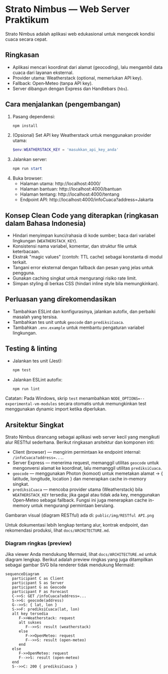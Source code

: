 # Strato Nimbus — Web Server Praktikum

Strato Nimbus adalah aplikasi web edukasional untuk mengecek kondisi cuaca secara cepat.

## Ringkasan
- Aplikasi mencari koordinat dari alamat (geocoding), lalu mengambil data cuaca dari layanan eksternal.
- Provider utama: Weatherstack (optional, memerlukan API key).
- Fallback: Open‑Meteo (tanpa API key).
- Server dibangun dengan Express dan Handlebars (`hbs`).

## Cara menjalankan (pengembangan)
1. Pasang dependensi:
   ```powershell
   npm install
   ```
2. (Opsional) Set API key Weatherstack untuk menggunakan provider utama:
   ```powershell
   $env:WEATHERSTACK_KEY = 'masukkan_api_key_anda'
   ```
3. Jalankan server:
   ```powershell
   npm run start
   ```
4. Buka browser:
   - Halaman utama: http://localhost:4000/
   - Halaman bantuan: http://localhost:4000/bantuan
   - Halaman tentang: http://localhost:4000/tentang
   - Endpoint API: http://localhost:4000/infoCuaca?address=Jakarta

## Konsep Clean Code yang diterapkan (ringkasan dalam Bahasa Indonesia)
- Hindari menyimpan kunci/rahasia di kode sumber; baca dari variabel lingkungan (`WEATHERSTACK_KEY`).
- Konsistensi nama variabel, komentar, dan struktur file untuk keterbacaan.
- Ekstrak "magic values" (contoh: TTL cache) sebagai konstanta di modul terkait.
- Tangani error eksternal dengan fallback dan pesan yang jelas untuk pengguna.
- Gunakan caching singkat untuk mengurangi risiko rate limit.
- Simpan styling di berkas CSS (hindari inline style bila memungkinkan).

## Perluasan yang direkomendasikan
- Tambahkan ESLint dan konfigurasinya, jalankan autofix, dan perbaiki masalah yang tersisa.
- Tambahkan tes unit untuk `geocode` dan `prediksiCuaca`.
- Tambahkan `.env.example` untuk membantu pengaturan variabel lingkungan.

## Testing & linting
- Jalankan tes unit (Jest):
   ```powershell
   npm test
   ```
- Jalankan ESLint autofix:
   ```powershell
   npm run lint
   ```

Catatan: Pada Windows, skrip `test` menambahkan `NODE_OPTIONS=--experimental-vm-modules` secara otomatis untuk memungkinkan test menggunakan dynamic import ketika diperlukan.

## Arsitektur Singkat

Strato Nimbus dirancang sebagai aplikasi web server kecil yang mengikuti alur RESTful sederhana. Berikut ringkasan arsitektur dan komponen inti:

- Client (browser) — mengirim permintaan ke endpoint internal: `/infoCuaca?address=...`.
- Server Express — menerima request, memanggil utilitas `geocode` untuk mengonversi alamat ke koordinat, lalu memanggil utilitas `prediksiCuaca`.
- `geocode` — menggunakan Photon (komoot) untuk memetakan alamat -> { latitude, longitude, location } dan menerapkan cache in-memory singkat.
- `prediksiCuaca` — mencoba provider utama (Weatherstack) bila `WEATHERSTACK_KEY` tersedia; jika gagal atau tidak ada key, menggunakan Open‑Meteo sebagai fallback. Fungsi ini juga menerapkan cache in-memory untuk mengurangi permintaan berulang.

Gambaran visual (diagram RESTful) ada di: `public/img/RESTful API.png`

Untuk dokumentasi lebih lengkap tentang alur, kontrak endpoint, dan rekomendasi produksi, lihat `docs/ARCHITECTURE.md`.

### Diagram ringkas (preview)

Jika viewer Anda mendukung Mermaid, lihat `docs/ARCHITECTURE.md` untuk diagram lengkap. Berikut adalah preview ringkas yang juga ditampilkan sebagai gambar SVG bila renderer tidak mendukung Mermaid:

```mermaid
sequenceDiagram
   participant C as Client
   participant S as Server
   participant G as Geocode
   participant F as Forecast
   C->>S: GET /infoCuaca?address=...
   S->>G: geocode(address)
   G-->>S: { lat, lon }
   S->>F: prediksiCuaca(lat, lon)
   alt key tersedia
      F->>Weatherstack: request
      alt sukses
         F-->>S: result (weatherstack)
      else
         F->>OpenMeteo: request
         F-->>S: result (open-meteo)
      end
   else
      F->>OpenMeteo: request
      F-->>S: result (open-meteo)
   end
   S-->>C: 200 { prediksiCuaca }
```
